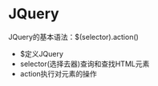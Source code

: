 # JQuery

JQuery的基本语法：$(selector).action()

- $定义JQuery
- selector(选择去器)查询和查找HTML元素
- action执行对元素的操作